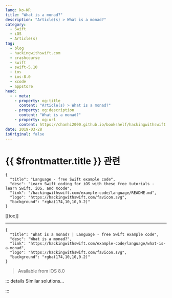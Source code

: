 ```yaml
---
lang: ko-KR
title: "What is a monad?"
description: "Article(s) > What is a monad?"
category:
  - Swift
  - iOS
  - Article(s)
tag: 
  - blog
  - hackingwithswift.com
  - crashcourse
  - swift
  - swift-5.10
  - ios
  - ios-8.0
  - xcode
  - appstore
head:
  - - meta:
    - property: og:title
      content: "Article(s) > What is a monad?"
    - property: og:description
      content: "What is a monad?"
    - property: og:url
      content: https://chanhi2000.github.io/bookshelf/hackingwithswift.com/example-code/language/what-is-a-monad.html
date: 2019-03-28
isOriginal: false
---
```


# {{ $frontmatter.title }} 관련

```component VPCard
{
  "title": "Language - free Swift example code",
  "desc": "Learn Swift coding for iOS with these free tutorials - learn Swift, iOS, and Xcode",
  "link": "/hackingwithswift.com/example-code/language/README.md",
  "logo": "https://hackingwithswift.com/favicon.svg",
  "background": "rgba(174,10,10,0.2)"
}
```

[[toc]]

---

```component VPCard
{
  "title": "What is a monad? | Language - free Swift example code",
  "desc": "What is a monad?",
  "link": "https://hackingwithswift.com/example-code/language/what-is-a-monad",
  "logo": "https://hackingwithswift.com/favicon.svg",
  "background": "rgba(174,10,10,0.2)"
}
```

> Available from iOS 8.0

<!-- TODO: 작성 -->

<!-- 
A monad is any data type that can be mapped over using `map()` and flat mapped over using `flatMap()`, as long it abides by three laws. Arrays, sets, optionals, and more are all monads. 

You don’t need to understand (or even be aware of) the three monad laws in order to use them, but if you’re curious I’ll try to explain. The three monad laws are best demonstrated using code, because honestly it’s a bit heavy when you’re just learning.

The first law is left identity, and means that if you have: 1) a value, e.g. the number 5; 2) a monad that contains that value, e.g. an array containing the number 5; and 3) a function that accepts the same type of value (5) and sends back the same type of monad (an array); then calling `flatMap()` on the array should be equal to applying the function directly to the value.

In code:

```swift
// if you have a value, in this case 5
let myNumber = 5

// and you have a monad containing that value, in this case an array containing 5
let myMonad = [myNumber]

// and you have a function that accepts a number and returns the same type of monad as we had before (an array)
let doubleNumbers = { (value: Int) in return [value * 2] }

// then calling flatMap on the array…
let result1 = myMonad.flatMap(doubleNumbers)

// should be equal to applying the function directly to the value
let result2 = doubleNumbers(myNumber)

// so, this should print "true" in a playground
result1 == result2
```

The second law is right identity, and means that if you have: 1) a value, e.g. the number 5; 2) a monad that contains that value, e.g. an array containing the number 5; and 3) a function that accepts the same type of value (5) and sends back the same kind of monad (an array) without transforming the value; then calling `flatMap()` with that function on your monad should leave it unchanged.

In code:

```swift
// if you have a value, in this case 5
let value = 5

// and you have a monad containing that value, in this case an array containing 5
let array = [5]

// and you have a function that accepts a number and returns the same type of monad as we had before (an array) without transforming the value
let wrapInArray = { (value: Int) in return [value] }

// then calling flatMap() with that function on your monad should leave it unchanged
let flatMapped = array.flatMap(wrapInArray)

// this should print "true" in a playground
array == flatMapped
```

The third law is associativity, and means that if you have 1) a value, e.g. the number 5; 2) a monad that contains that value, e.g. an array containing the number 5; and 3) two functions that can be run on that monad as a chain; then it shouldn’t matter how those functions are nested.

```swift
// if you have a value, in this case 5
let anotherNumber = 5

// and you have a monad containing that value, in this case an array containing 5
let anotherArray = [myNumber]

// and you have two functions that can be run on that monad as a chain, in this case one that multiplies by 5 and one by 10
let multiplyBy5 = { [$0 * 5] }
let multiplyBy10 = { [$0 * 10] }

// then it shouldn’t matter how those functions are nested
let chained = anotherArray.flatMap(multiplyBy5).flatMap(multiplyBy10)
let nested = anotherArray.flatMap { multiplyBy5($0).flatMap(multiplyBy10) }

// this should print "true" in a playground
chained == nested
```

Again, you don’t need to understand these laws in order to use monads, so don’t be too worried if you understood only part of the code above.

-->

::: details Similar solutions…

<!--
/example-code/language/whats-the-difference-between-a-function-and-a-closure">What’s the difference between a function and a closure? 
/example-code/language/how-to-use-codable-to-load-and-save-custom-data-types">How to use Codable to load and save custom data types 
/example-code/language/how-to-convert-an-int-to-a-string">How to convert an Int to a String 
/example-code/language/what-is-a-nib">What is a nib? 
/example-code/language/what-are-designated-initializers">What are designated initializers?</a>
-->

:::

